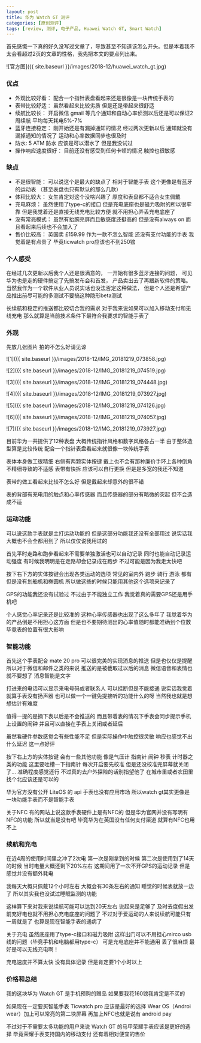 ```yaml
---
layout: post
title: 华为 Watch GT 测评
categories: [原创测评]
tags: [review, 测评, 电子产品, Huawei Watch GT, Smart Watch]
---
```


首先感慨一下真的好久没写过文章了，导致甚至不知道该怎么开头。但是本着我不太会看超过2页的文章的性格，我先把本文的要点列出来。

![官方图]({{ site.baseurl }}/images/2018-12/huawei_watch_gt.jpg)

### 优点
 * 外观比较好看： 配合一个指针表盘看起来还是很像是一块传统手表的
 * 表带比较舒适： 虽然看起来比较劣质 但是还是带起来很舒适
 * 续航比较长： 开启微信 gmail 等几个通知和自动心率侦测以后还是可以保证2周续航 平均每天耗电5%-7%
 * 蓝牙连接稳定： 刚开始还是有漏掉通知的情况 经过两次更新以后 通知就没有漏掉通知的情况了 运动和心率数据同步也很及时
 * 防水: 5 ATM 防水 应该是可以潜水了 但是我没试过
 * 操作响应速度很好： 目前还没有感受到任何卡顿的情况 触控也很敏感

### 缺点
 * 不是很智能： 可以说这个是最大的缺点了 相对于智能手表 这个更像是有蓝牙的运动表 （甚至表盘也只有默认的那么几款）
 * 体积比较大： 女生肯定对这个没啥兴趣了 厚度和表盘都不适合女生佩戴
 * 充电麻烦： 虽然使用了type-c的接口 但是充电底座也是磁力吸附的所以很牢靠 但是我觉着还是直接无线充电比较方便 就不用担心弄丢充电底座了
 * 没有常亮模式： 虽然有抬腕亮屏而且敏感度还挺高的 但是没有always on 而且看起来后续也不会加入了
 * 售价比较高： 英国卖 £159.99 作为一款不怎么智能 还没有支付功能的手表 我觉着是有点贵了 毕竟ticwatch pro应该也不到250镑
<!--more-->

### 个人感受

在经过几次更新以后我个人还是很满意的， 一开始有很多蓝牙连接的问题， 可见华为也是走的硬件搞定了先搞发布会和首发， 产品卖出去了再跟新软件的策略。 当然我作为一个软件从业人员说实话也没法否定这种做法， 但是个人还是希望产品推出前尽可能的多测试不要搞这种隐形beta测试

长续航和稳定的推送都比较切合我的需求 对于我来说如果可以加入移动支付和无线充电 那么就算是当前技术条件下最符合我要求的智能手表了

### 外观
先放几张图片 拍的不怎么好请见谅

![1]({{ site.baseurl }}/images/2018-12/IMG_20181219_073858.jpg)

![2]({{ site.baseurl }}/images/2018-12/IMG_20181219_074519.jpg)

![3]({{ site.baseurl }}/images/2018-12/IMG_20181219_074448.jpg)

![4]({{ site.baseurl }}/images/2018-12/IMG_20181219_073927.jpg)

![5]({{ site.baseurl }}/images/2018-12/IMG_20181219_074126.jpg)

![6]({{ site.baseurl }}/images/2018-12/IMG_20181219_074057.jpg)

![7]({{ site.baseurl }}/images/2018-12/IMG_20181219_073927.jpg)

目前华为一共提供了12种表盘 大概传统指针风格和数字风格各占一半 由于整体造型算是比较传统 配合一个指针表盘看起来就很像一块传统手表

表体本身做工很精细 右侧有两颗实体按键 戴上也不会有那种廉价手环上各种倒角不精细导致的不适感 表带有快拆 应该可以自行更换 但是是多宽的我还不知道

表带的做工看起来比较不怎么好 但是戴起来却意外的很不错

表的背部有充电用的触点和心率传感器 而且传感器的部分有略微的突起 但不会造成不适

### 运动功能
可以说这款手表就是主打运动功能的 但是这部分功能我还没有全部用过 说实话我大概也不会全都用到了 所以仅仅说我用过的

首先平时走路和跑步看起来不需要单独激活也可以自动记录 同时也能自动记录运动强度 有时候我明明是在走路却会记录成在跑步 不过可能是因为我走太快吧

按下右下方的实体按键会出现各类运动的选项 常见的室内外 跑步 骑行 游泳 都有 但是没有划船机和椭圆机 所以做这些的时候只能用其他这个选项来记录了

GPS的功能我还没有试验过 不过由于不能独立工作 我觉着真的需要GPS还是用手机吧

个人感觉心率记录还是比较准的 这种心率传感器也出现了这么多年了 我觉着华为的产品倒是不用担心这方面 但是也不要期待测出的心率值随时都能准确到个位数 毕竟表的位置有很大影响

### 智能功能
首先这个手表配合 mate 20 pro 可以很完美的实现消息的推送 但是也仅仅是提醒 所以对于微信和邮件之类的来说 推送的是被截取过以后的消息 微信语音和表情也就不要想了 消息智能是文字

打进来的电话可以显示来电号码或者联系人 可以挂断但是不能接通 说实话我觉着就算手表没有扬声器 也可以做一个一键免提接听的功能什么的呀 当然我也就是想想估计有难度

值得一提的是摘下表以后是不会推送的 而且带着表的情况下手表会同步提示手机上设置的闹钟 并且可以直接在手表上关闭或者延后

虽然看硬件参数感觉会有些性能不足 但是实际操作中触控很灵敏 响应也感觉不出什么延迟 这一点好评

按下右上方的实体按键 会有一些其他功能 像是气压计 指南针 闹钟 秒表 计时器之类的功能 这里要吐槽一下指南针 每次开启要先校准 但是还没校准完屏幕就关闭了... 准确程度感觉还行 不过真的去户外探险的话别指望他了 在城市里或者农田里找个北应该还是可以的

华为官方没有公开 LiteOS 的 api 手表也没有应用市场 所以watch gt其实更像是一块功能手表而不是智能手表

关于NFC 有的网站上说这款手表硬件上是有NFC的 但是华为官网并没有写明有NFC的功能 所以就当是没有吧 毕竟华为在英国没有任何支付渠道 就算有NFC也用不上

### 续航和充电
在近4周的使用时间里之冲了2次电 第一次是刚拿到的时候 第二次是使用到了14天的时候 当时电量大概还剩下20%左右 这期间用了一次不开GPS的运动记录 但是感觉并没有额外耗电

我每天大概只佩戴12个小时左右 大概会有30条左右的通知 睡觉的时候表就放一边了 所以其实我也没试过睡眠监测的功能

这样算下来对我来说续航可能可以达到20天左右 说起来是足够了 及时去度假出发前充好电也就不用担心充电底座的问题了 不过对于爱运动的人来说续航可能只有一周就是了 也算是现在智能手表的通病了

关于充电 虽然底座用了type-c接口和磁力吸附 这样出门可以不用担心mirco usb线的问题（毕竟手机和电脑都用type-c） 可是充电底座并不能通用 丢了很麻烦 最好是可以无线充电啊！

充电速度并不算太快 没有具体记录 但是肯定要1个小时以上

### 价格和总结
我的这块华为 Watch GT 是手机预购的赠品 如果要我花160镑我肯定是不买的

如果现在一定要买智能手表 Ticwatch pro 应该是最好的选择 Wear OS（Androi wear）加上可以常亮的第二块屏幕 再加上NFC也就是说有 android pay

不过对于不需要太多功能的用户来说 Watch GT 的马甲荣耀手表应该是更好的选择 毕竟荣耀手表支持国内的移动支付 还有着相对便宜的售价
